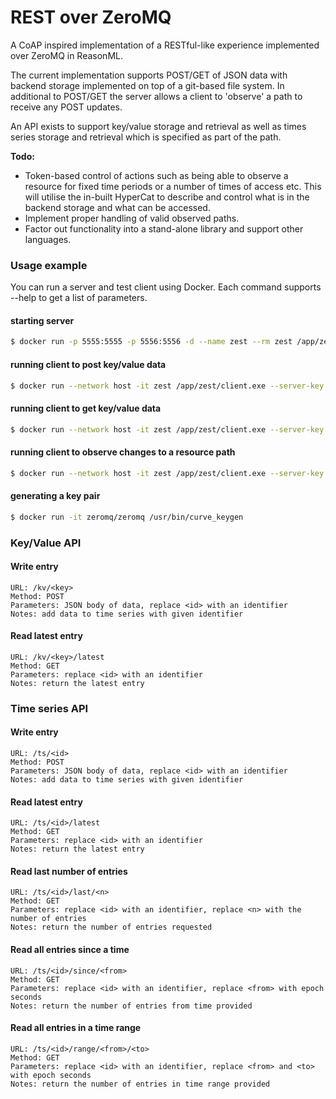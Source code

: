 # REST over ZeroMQ

A CoAP inspired implementation of a RESTful-like experience implemented over ZeroMQ in ReasonML.

The current implementation supports POST/GET of JSON data with backend storage implemented on top of a git-based file system. In additional to POST/GET the server allows a client to 'observe' a path to receive any POST updates.

An API exists to support key/value storage and retrieval as well as times series storage and retrieval which is specified as part of the path.

**Todo:** 

* Token-based control of actions such as being able to observe a resource for fixed time periods or a number of times of access etc. This will utilise the in-built HyperCat to describe and control what is in the backend storage and what can be accessed.
* Implement proper handling of valid observed paths.
* Factor out functionality into a stand-alone library and support other languages.


### Usage example

You can run a server and test client using Docker. Each command supports --help to get a list of parameters.

#### starting server

```bash
$ docker run -p 5555:5555 -p 5556:5556 -d --name zest --rm zest /app/zest/server.exe --secret-key 'EKy(xjAnIfg6AT+OGd?nS1Mi5zZ&b*VXA@WxNLLE'
```

#### running client to post key/value data

```bash
$ docker run --network host -it zest /app/zest/client.exe --server-key 'vl6wu0A@XP?}Or/&BR#LSxn>A+}L)p44/W[wXL3<' --path '/kv/foo' --payload '{"name":"dave", "age":30}' --mode post
```

#### running client to get key/value data

```bash
$ docker run --network host -it zest /app/zest/client.exe --server-key 'vl6wu0A@XP?}Or/&BR#LSxn>A+}L)p44/W[wXL3<' --path '/kv/foo' --mode get
```

#### running client to observe changes to a resource path

```bash
$ docker run --network host -it zest /app/zest/client.exe --server-key 'vl6wu0A@XP?}Or/&BR#LSxn>A+}L)p44/W[wXL3<' --path '/kv/foo' --mode observe
```

#### generating a key pair

```bash
$ docker run -it zeromq/zeromq /usr/bin/curve_keygen
```

### Key/Value API

#### Write entry
    URL: /kv/<key>
    Method: POST
    Parameters: JSON body of data, replace <id> with an identifier
    Notes: add data to time series with given identifier

#### Read latest entry
    URL: /kv/<key>/latest
    Method: GET
    Parameters: replace <id> with an identifier
    Notes: return the latest entry

### Time series API

#### Write entry
    URL: /ts/<id>
    Method: POST
    Parameters: JSON body of data, replace <id> with an identifier
    Notes: add data to time series with given identifier

#### Read latest entry
    URL: /ts/<id>/latest
    Method: GET
    Parameters: replace <id> with an identifier
    Notes: return the latest entry
    
#### Read last number of entries
    
    URL: /ts/<id>/last/<n>
    Method: GET
    Parameters: replace <id> with an identifier, replace <n> with the number of entries
    Notes: return the number of entries requested
    
#### Read all entries since a time
    
    URL: /ts/<id>/since/<from>
    Method: GET
    Parameters: replace <id> with an identifier, replace <from> with epoch seconds
    Notes: return the number of entries from time provided
    
#### Read all entries in a time range
    
    URL: /ts/<id>/range/<from>/<to>
    Method: GET
    Parameters: replace <id> with an identifier, replace <from> and <to> with epoch seconds
    Notes: return the number of entries in time range provided